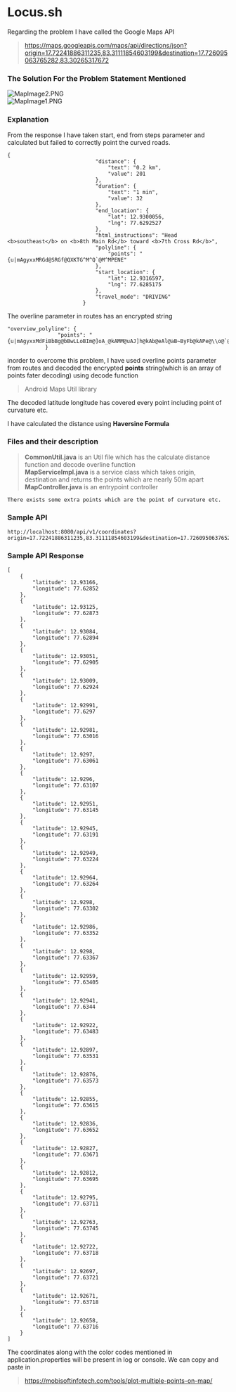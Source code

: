 # Locus.sh

Regarding the problem I have called the Google Maps API

> https://maps.googleapis.com/maps/api/directions/json?origin=17.72241886311235,83.31111854603199&destination=17.726095063765282,83.30265317672

### The Solution For the Problem Statement Mentioned
![MapImage2.PNG](./MapImage2.PNG)<br/>
![MapImage1.PNG](./MapImage1.PNG)

### Explanation

From the response I have taken start, end from steps parameter and calculated but failed to correctly point the curved roads.
```
{
                            "distance": {
                                "text": "0.2 km",
                                "value": 201
                            },
                            "duration": {
                                "text": "1 min",
                                "value": 32
                            },
                            "end_location": {
                                "lat": 12.9300056,
                                "lng": 77.6292527
                            },
                            "html_instructions": "Head <b>southeast</b> on <b>8th Main Rd</b> toward <b>7th Cross Rd</b>",
                            "polyline": {
                                "points": "{u|mAgyxxMRGd@SRGf@QXKTG^M^Q`@M^MPENE"
                            },
                            "start_location": {
                                "lat": 12.9316597,
                                "lng": 77.6285175
                            },
                            "travel_mode": "DRIVING"
                        }
```
The overline parameter in routes has an encrypted string

```
"overview_polyline": {
                "points": "{u|mAgyxxMdFiBbBg@bBwLLoBIm@]oA_@kAMM@uAJ]h@kAb@eAl@aB~ByFb@kAPe@\\o@`@_@bAcALKLJHJf@h@p@Er@DXB"
            }
```
inorder to overcome this problem, I have used overline points parameter from routes and decoded the encrypted <b>points</b> string(which is an array of points fater decoding) using decode function
> Android Maps Util library

The decoded latitude longitude has covered every point including point of curvature etc.

I have calculated the distance using <b>Haversine Formula</b>

### Files and their description
> <b>CommonUtil.java</b> is an Util file which has the calculate distance function and decode overline function <br/>
> <b>MapServiceImpl.java</b> is a service class which takes origin, destination and returns the points which are nearly 50m apart<br/>
> <b>MapController.java</b> is an entrypoint controller
```
There exists some extra points which are the point of curvature etc.
```

### Sample API
```
http://localhost:8080/api/v1/coordinates?origin=17.72241886311235,83.31111854603199&destination=17.726095063765282,83.30265317672
```

### Sample API Response
```
[
    {
        "latitude": 12.93166,
        "longitude": 77.62852
    },
    {
        "latitude": 12.93125,
        "longitude": 77.62873
    },
    {
        "latitude": 12.93084,
        "longitude": 77.62894
    },
    {
        "latitude": 12.93051,
        "longitude": 77.62905
    },
    {
        "latitude": 12.93009,
        "longitude": 77.62924
    },
    {
        "latitude": 12.92991,
        "longitude": 77.6297
    },
    {
        "latitude": 12.92981,
        "longitude": 77.63016
    },
    {
        "latitude": 12.9297,
        "longitude": 77.63061
    },
    {
        "latitude": 12.9296,
        "longitude": 77.63107
    },
    {
        "latitude": 12.92951,
        "longitude": 77.63145
    },
    {
        "latitude": 12.92945,
        "longitude": 77.63191
    },
    {
        "latitude": 12.92949,
        "longitude": 77.63224
    },
    {
        "latitude": 12.92964,
        "longitude": 77.63264
    },
    {
        "latitude": 12.9298,
        "longitude": 77.63302
    },
    {
        "latitude": 12.92986,
        "longitude": 77.63352
    },
    {
        "latitude": 12.9298,
        "longitude": 77.63367
    },
    {
        "latitude": 12.92959,
        "longitude": 77.63405
    },
    {
        "latitude": 12.92941,
        "longitude": 77.6344
    },
    {
        "latitude": 12.92922,
        "longitude": 77.63483
    },
    {
        "latitude": 12.92897,
        "longitude": 77.63531
    },
    {
        "latitude": 12.92876,
        "longitude": 77.63573
    },
    {
        "latitude": 12.92855,
        "longitude": 77.63615
    },
    {
        "latitude": 12.92836,
        "longitude": 77.63652
    },
    {
        "latitude": 12.92827,
        "longitude": 77.63671
    },
    {
        "latitude": 12.92812,
        "longitude": 77.63695
    },
    {
        "latitude": 12.92795,
        "longitude": 77.63711
    },
    {
        "latitude": 12.92763,
        "longitude": 77.63745
    },
    {
        "latitude": 12.92722,
        "longitude": 77.63718
    },
    {
        "latitude": 12.92697,
        "longitude": 77.63721
    },
    {
        "latitude": 12.92671,
        "longitude": 77.63718
    },
    {
        "latitude": 12.92658,
        "longitude": 77.63716
    }
]
```
The coordinates along with the color codes mentioned in application.properties will be present in log or console. We can copy and paste in 
>https://mobisoftinfotech.com/tools/plot-multiple-points-on-map/



